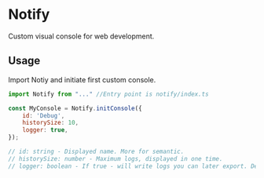# Notify

Custom visual console for web development.

## Usage

Import Notiy and initiate first custom console.

```js
import Notify from "..." //Entry point is notify/index.ts

const MyConsole = Notify.initConsole({
    id: 'Debug',
    historySize: 10,
    logger: true, 
});

// id: string - Displayed name. More for semantic.
// historySize: number - Maximum logs, displayed in one time.
// logger: boolean - If true - will write logs you can later export. Default - false.
```
